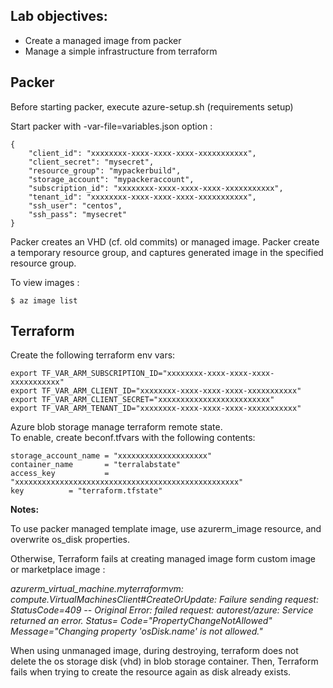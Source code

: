 
## Lab objectives:

* Create a managed image from packer  
* Manage a simple infrastructure from terraform  

## Packer

Before starting packer, execute azure-setup.sh (requirements setup) 

Start packer with -var-file=variables.json option :

```
{  
    "client_id": "xxxxxxxx-xxxx-xxxx-xxxx-xxxxxxxxxxx",   
    "client_secret": "mysecret",   
    "resource_group": "mypackerbuild",  
    "storage_account": "mypackeraccount",  
    "subscription_id": "xxxxxxxx-xxxx-xxxx-xxxx-xxxxxxxxxxx",  
    "tenant_id": "xxxxxxxx-xxxx-xxxx-xxxx-xxxxxxxxxxx",  
    "ssh_user": "centos",  
    "ssh_pass": "mysecret"  
}  
```

Packer creates an VHD (cf. old commits) or managed image.
Packer create a temporary resource group, and captures generated image in the specified resource group.

To view images :
```
$ az image list
```
 
## Terraform

Create the following terraform env vars:
```
export TF_VAR_ARM_SUBSCRIPTION_ID="xxxxxxxx-xxxx-xxxx-xxxx-xxxxxxxxxxx"
export TF_VAR_ARM_CLIENT_ID="xxxxxxxx-xxxx-xxxx-xxxx-xxxxxxxxxxx"
export TF_VAR_ARM_CLIENT_SECRET="xxxxxxxxxxxxxxxxxxxxxxxxx"
export TF_VAR_ARM_TENANT_ID="xxxxxxxx-xxxx-xxxx-xxxx-xxxxxxxxxxx"
```

Azure blob storage manage terraform remote state.   
To enable, create beconf.tfvars with the following contents:
```
storage_account_name = "xxxxxxxxxxxxxxxxxxxx"
container_name       = "terralabstate"
access_key           = "xxxxxxxxxxxxxxxxxxxxxxxxxxxxxxxxxxxxxxxxxxxxxxxxxx"
key		     = "terraform.tfstate"
```
    


__Notes:__

To use packer managed template image, use azurerm_image resource, and overwrite os_disk properties.  

Otherwise, Terraform fails at creating managed image form custom image or marketplace image :   

*azurerm_virtual_machine.myterraformvm: compute.VirtualMachinesClient#CreateOrUpdate: Failure sending request: StatusCode=409 -- Original Error: failed request: autorest/azure: Service returned an error. Status=<nil> Code="PropertyChangeNotAllowed" Message="Changing property 'osDisk.name' is not allowed."*  

When using unmanaged image, during destroying, terraform does not delete the os storage disk (vhd) in blob storage container.  Then, Terraform fails when trying to create the resource again as disk already exists.  



